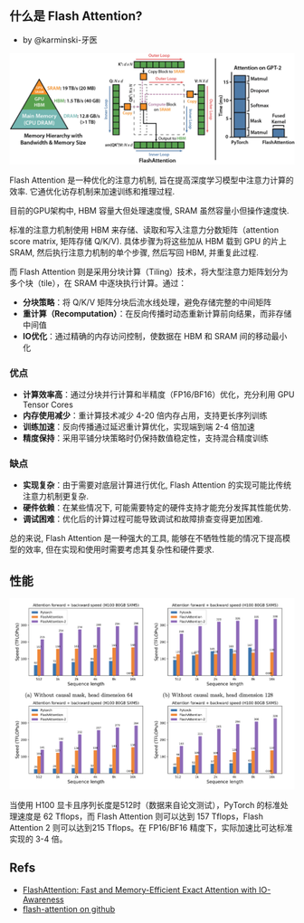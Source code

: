 什么是 Flash Attention?
-------------------------

- by @karminski-牙医

![flashattn_banner](./assets/images/flashattn_banner.jpg)

Flash Attention 是一种优化的注意力机制, 旨在提高深度学习模型中注意力计算的效率. 它通优化访存机制来加速训练和推理过程. 

目前的GPU架构中, HBM 容量大但处理速度慢, SRAM 虽然容量小但操作速度快. 

标准的注意力机制使用 HBM 来存储、读取和写入注意力分数矩阵（attention score matrix, 矩阵存储 Q/K/V). 具体步骤为将这些加从 HBM 载到 GPU 的片上 SRAM, 然后执行注意力机制的单个步骤, 然后写回 HBM, 并重复此过程. 

而 Flash Attention 则是采用分块计算（Tiling）技术，将大型注意力矩阵划分为多个块（tile），在 SRAM 中逐块执行计算。通过：
- **分块策略**：将 Q/K/V 矩阵分块后流水线处理，避免存储完整的中间矩阵
- **重计算（Recomputation）**：在反向传播时动态重新计算前向结果，而非存储中间值
- **IO优化**：通过精确的内存访问控制，使数据在 HBM 和 SRAM 间的移动最小化

### 优点

- **计算效率高**：通过分块并行计算和半精度（FP16/BF16）优化，充分利用 GPU Tensor Cores
- **内存使用减少**：重计算技术减少 4-20 倍内存占用，支持更长序列训练
- **训练加速**：反向传播通过延迟重计算优化，实现端到端 2-4 倍加速
- **精度保持**：采用平铺分块策略时仍保持数值稳定性，支持混合精度训练

### 缺点

- **实现复杂**：由于需要对底层计算进行优化, Flash Attention 的实现可能比传统注意力机制更复杂. 
- **硬件依赖**：在某些情况下, 可能需要特定的硬件支持才能充分发挥其性能优势. 
- **调试困难**：优化后的计算过程可能导致调试和故障排查变得更加困难. 

总的来说, Flash Attention 是一种强大的工具, 能够在不牺牲性能的情况下提高模型的效率, 但在实现和使用时需要考虑其复杂性和硬件要求. 

## 性能

![flash2_h100_fwd_bwd_benchmark](./assets/images/flash2_h100_fwd_bwd_benchmark.png)

当使用 H100 显卡且序列长度是512时（数据来自论文测试），PyTorch 的标准处理速度是 62 Tflops，而 Flash Attention 则可以达到 157 Tflops，Flash Attention 2 则可以达到215 Tflops。在 FP16/BF16 精度下，实际加速比可达标准实现的 3-4 倍。

## Refs

- [FlashAttention: Fast and Memory-Efficient Exact Attention with IO-Awareness](https://arxiv.org/abs/2205.14135)
- [flash-attention on github](https://github.com/Dao-AILab/flash-attention)
